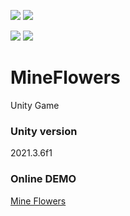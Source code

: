 [![](https://img.shields.io/github/actions/workflow/status/EbrithilNogare/MineFlowers/main.yml?style=for-the-badge&cacheSeconds=300)](https://ebrithilnogare.github.io/MineFlowers/)
[![](https://img.shields.io/github/last-commit/EbrithilNogare/MineFlowers/main?label=Last%20build&style=for-the-badge&logo=unity&cacheSeconds=300)](https://ebrithilnogare.github.io/MineFlowers/)

[![](https://img.shields.io/github/commits-difference/EbrithilNogare/MineFlowers?base=208377f078680edad4809e5e42ea4104db5296fe&head=main&label=version&style=for-the-badge&cacheSeconds=300)](https://github.com/EbrithilNogare/MineFlowers/tree/gh-pages/Build)
[![](https://img.shields.io/github/size/EbrithilNogare/MineFlowers/Build/WebGL.data?branch=gh-pages&style=for-the-badge&cacheSeconds=300)](https://github.com/EbrithilNogare/MineFlowers/tree/gh-pages/Build)


# MineFlowers
Unity Game

### Unity version
2021.3.6f1

### Online DEMO

[Mine Flowers](https://ebrithilnogare.github.io/MineFlowers/)
